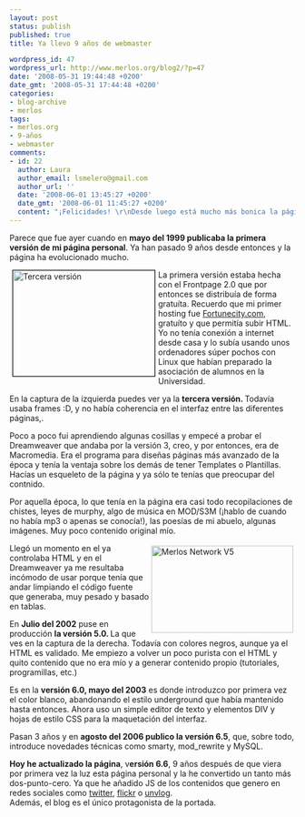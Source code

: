 ```yaml
---
layout: post
status: publish
published: true
title: Ya llevo 9 años de webmaster

wordpress_id: 47
wordpress_url: http://www.merlos.org/blog2/?p=47
date: '2008-05-31 19:44:48 +0200'
date_gmt: '2008-05-31 17:44:48 +0200'
categories:
- blog-archive
- merlos
tags:
- merlos.org
- 9-años
- webmaster
comments:
- id: 22
  author: Laura
  author_email: lsmelero@gmail.com
  author_url: ''
  date: '2008-06-01 13:45:27 +0200'
  date_gmt: '2008-06-01 11:45:27 +0200'
  content: "¡Felicidades! \r\nDesde luego está mucho más bonica la página ahora :D"
---
```

<p>Parece que fue ayer cuando en <strong>mayo del 1999 publicaba la primera versión de mi página personal</strong>. Ya han pasado 9 años desde entonces y la página ha evolucionado mucho.</p>
<p><img class="alignleft" style="border: 1px solid black; float: left; margin-left: 5px; margin-right: 5px;" src="http://www.merlos.org/webs/mnetv3_t.jpg" alt="Tercera versión" width="250" height="186" />La primera versión estaba hecha con el Frontpage 2.0 que por entonces se distribuía de forma gratuíta. Recuerdo que mi primer hosting fue <a href="http://www.fortunecity.com">Fortunecity.com</a>, gratuíto y que permitía subir HTML. Yo no tenía conexión a internet desde casa y lo subía usando unos ordenadores súper pochos con Linux que habían preparado la asociación de alumnos en la Universidad.</p>
<p>En la captura de la izquierda puedes ver ya la <strong>tercera versión. </strong>Todavía usaba frames :D, y no había coherencia en el interfaz entre las diferentes páginas,.</p>
<p>Poco a poco fui aprendiendo algunas cosillas y empecé a probar el Dreamweaver que andaba por la versión 3, creo, y  por entonces, era de Macromedia. Era el programa para diseñas páginas más avanzado de la época y tenía la ventaja  sobre los demás de tener Templates o Plantillas. Hacías un esqueleto de la página y ya sólo te tenías que preocupar del contnido.</p>
<p>Por aquella época, lo que tenía en la página era casi todo recopilaciones de chistes, leyes de murphy, algo de música en MOD/S3M (¡hablo de cuando no había mp3 o apenas se conocía!), las poesías de mi abuelo, algunas imágenes. Muy poco contenido original mío.</p>
<p><img class="alignright" style="border: 0pt none ; margin: 4px; float: right;" src="http://www.merlos.org/webs/mnetv5_t.png" alt="Merlos Network V5" width="250" height="153" /></p>
<p>Llegó un momento en el ya controlaba HTML y en el Dreamweaver ya me resultaba incómodo de usar porque tenía que andar limpiando el código fuente que generaba, muy pesado y basado en tablas.</p>
<p>En <strong>Julio del 2002</strong> puse en producción <strong>la versión 5.0. </strong>La que ves en la captura de la derecha. Todavía con colores negros, aunque ya el HTML es validado. Me empiezo a volver un poco purista con el HTML y quito contenido que no era mío y a generar contenido propio (tutoriales, programillas, etc.)</p>
<p>Es en la <strong>versión 6.0, mayo del 2003</strong> es donde introduzco por primera vez el color blanco, abandonando el estilo underground que había mantenido hasta entonces. Ahora uso un simple editor de texto y elementos DIV y hojas de estilo CSS para la maquetación del interfaz.</p>
<p>Pasan 3 años y en <strong>agosto del 2006 publico la versión 6.5</strong>, que, sobre todo, introduce novedades técnicas como smarty, mod_rewrite y MySQL.</p>
<p><strong>Hoy he actualizado la página</strong>, v<strong>ersión 6.6</strong>, 9 años después de que viera por primera vez la luz esta página personal y la he convertido un tanto más dos-punto-cero. Ya que he añadido JS de los contenidos que genero en redes sociales como <a href="http://twitter.com/merlos">twitter</a>, <a href="http://www.flickr.com/photos/jmmerlos/">flickr</a> o <a href="http://unvlog.com/merlos">unvlog</a>.<br />
Además, el blog es el único protagonista de la portada.</p>
